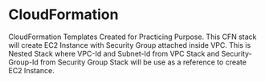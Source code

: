 # CloudFormation
CloudFormation Templates Created for Practicing Purpose.
This CFN stack will create EC2 Instance with Security Group attached inside VPC.
This is Nested Stack where VPC-Id and Subnet-Id from VPC Stack and Security-Group-Id from Security Group Stack will be use as a reference to create EC2 Instance.
 
